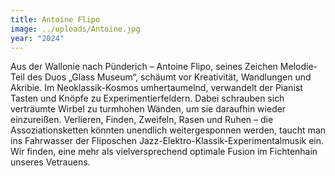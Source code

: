```yaml
---
title: Antoine Flipo
image: ../uploads/Antoine.jpg
year: "2024"
---
```

Aus der Wallonie nach Pünderich – Antoine Flipo, seines Zeichen Melodie-Teil des Duos „Glass Museum“, schäumt vor Kreativität, Wandlungen und Akribie. Im Neoklassik-Kosmos umhertaumelnd, verwandelt der Pianist Tasten und Knöpfe zu Experimentierfeldern. Dabei schrauben sich verträumte Wirbel zu turmhohen Wänden, um sie daraufhin wieder einzureißen. Verlieren, Finden, Zweifeln, Rasen und Ruhen – die Assoziationsketten könnten unendlich weitergesponnen werden, taucht man ins Fahrwasser der Fliposchen Jazz-Elektro-Klassik-Experimentalmusik ein. Wir finden, eine mehr als vielversprechend optimale Fusion im Fichtenhain unseres Vetrauens.